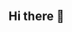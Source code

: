 ## Hi there 👋

<!--
**ankitarao12/ankitarao12** is a ✨ _special_ ✨ repository because its `README.md` (this file) appears on your GitHub profile.

Here are some ideas to get you started:

- 🔭 I’m currently on 2nd year undergrad pursuibg bachelor's in computer science
- 🌱 I’m currently learning data structures and algorithm and NodeJs,animations
something new every day
- 💬 Ask me about data science ,i am happy to help:)
- 📫 How to reach me: raoankita297@gmail.com
- 😄 Pronouns: she/her
- ⚡ Fun fact:i love reading books and  write poetry
-->
